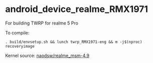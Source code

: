 # android_device_realme_RMX1971

For building TWRP for realme 5 Pro

To compile:

```
. build/envsetup.sh && lunch twrp_RMX1971-eng && m -j$(nproc) recoveryimage
```

Kernel source: [naodsw/realme_msm-4.9](https://github.com/naodsw/realme_msm-4.9)
